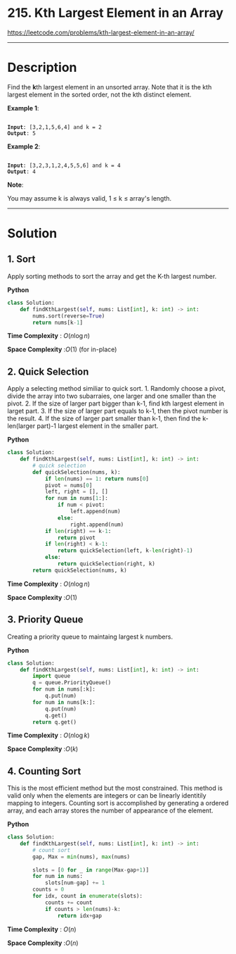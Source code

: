 # 215. Kth Largest Element in an Array

https://leetcode.com/problems/kth-largest-element-in-an-array/

---

# Description

Find the **k**th largest element in an unsorted array. Note that it is the kth largest element in the sorted order, not the kth distinct element.

**Example 1**:

<pre><code>
<b>Input</b>: [3,2,1,5,6,4] and k = 2
<b>Output</b>: 5
</code></pre>

**Example 2**:

<pre><code>
<b>Input</b>: [3,2,3,1,2,4,5,5,6] and k = 4
<b>Output</b>: 4
</code></pre>

**Note**:

You may assume k is always valid, 1 ≤ k ≤ array's length.

---

# Solution

## 1. Sort

Apply sorting methods to sort the array and get the K-th largest number.

**Python**
```python
class Solution:
    def findKthLargest(self, nums: List[int], k: int) -> int:
        nums.sort(reverse=True)
        return nums[k-1]
```

**Time Complexity** : $O(n\log{n})$

**Space Complexity** :$O(1)$ (for in-place)

## 2. Quick Selection

Apply a selecting method similiar to quick sort. 1. Randomly choose a pivot, divide the array into two subarraies, one larger and one smaller than the pivot. 2. If the size of larger part bigger than k-1, find kth largest element in larget part. 3. If the size of larger part equals to k-1, then the pivot number is the result. 4. If the size of larger part smaller than k-1, then find the k-len(larger part)-1 largest element in the smaller part.

**Python**
```python
class Solution:
    def findKthLargest(self, nums: List[int], k: int) -> int:
        # quick selection
        def quickSelection(nums, k):
            if len(nums) == 1: return nums[0]
            pivot = nums[0]
            left, right = [], []
            for num in nums[1:]:
                if num < pivot:
                    left.append(num)
                else:
                    right.append(num)
            if len(right) == k-1:
                return pivot
            if len(right) < k-1:
                return quickSelection(left, k-len(right)-1)
            else:
                return quickSelection(right, k)
        return quickSelection(nums, k)
```

**Time Complexity** : $O(n\log{n})$

**Space Complexity** :$O(1)$

## 3. Priority Queue

Creating a priority queue to maintaing largest k numbers.

**Python**
```python
class Solution:
    def findKthLargest(self, nums: List[int], k: int) -> int:
        import queue
        q = queue.PriorityQueue()
        for num in nums[:k]:
            q.put(num)
        for num in nums[k:]:
            q.put(num)
            q.get()
        return q.get()
```

**Time Complexity** : $O(n\log{k})$

**Space Complexity** :$O(k)$

## 4. Counting Sort

This is the most efficient method but the most constrained. This method is valid only when the elements are integers or can be linearly identitily mapping to integers. Counting sort is accomplished by generating a ordered array, and each array stores the number of appearance of the element.

**Python**
```python
class Solution:
    def findKthLargest(self, nums: List[int], k: int) -> int:
        # count sort
        gap, Max = min(nums), max(nums)
        
        slots = [0 for _ in range(Max-gap+1)]
        for num in nums:
            slots[num-gap] += 1
        counts = 0
        for idx, count in enumerate(slots):
            counts += count
            if counts > len(nums)-k:
                return idx+gap
```

**Time Complexity** : $O(n)$

**Space Complexity** :$O(n)$